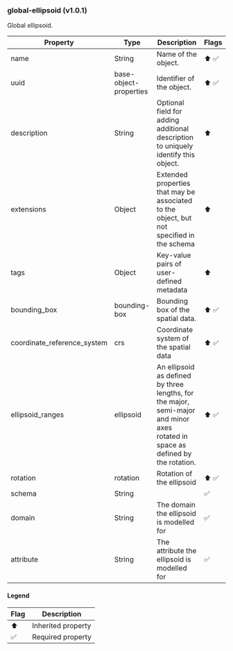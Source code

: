 ### global-ellipsoid (v1.0.1)
Global ellipsoid.

| Property | Type | Description | Flags |
|---|---|---|---|
| name | String | Name of the object. | ⬆️ ✅ |
| uuid | base-object-properties | Identifier of the object. | ⬆️ ✅ |
| description | String | Optional field for adding additional description to uniquely identify this object. | ⬆️ |
| extensions | Object | Extended properties that may be associated to the object, but not specified in the schema | ⬆️ |
| tags | Object | Key-value pairs of user-defined metadata | ⬆️ |
| bounding_box | bounding-box | Bounding box of the spatial data. | ⬆️ ✅ |
| coordinate_reference_system | crs | Coordinate system of the spatial data | ⬆️ ✅ |
| ellipsoid_ranges | ellipsoid | An ellipsoid as defined by three lengths, for the major, semi-major and minor axes rotated in space as defined by the rotation. | ⬆️ ✅ |
| rotation | rotation | Rotation of the ellipsoid | ⬆️ ✅ |
| schema | String |  | ✅ |
| domain | String | The domain the ellipsoid is modelled for | ✅ |
| attribute | String | The attribute the ellipsoid is modelled for | ✅ |


#### Legend

| Flag | Description |
| --- | --- |
| ⬆️ | Inherited property |
| ✅ | Required property |


